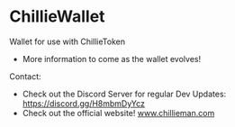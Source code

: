 # ChillieWallet
Wallet for use with ChillieToken

- More information to come as the wallet evolves!

Contact:
 - Check out the Discord Server for regular Dev Updates: https://discord.gg/H8mbmDyYcz
 - Check out the official website! www.chillieman.com
